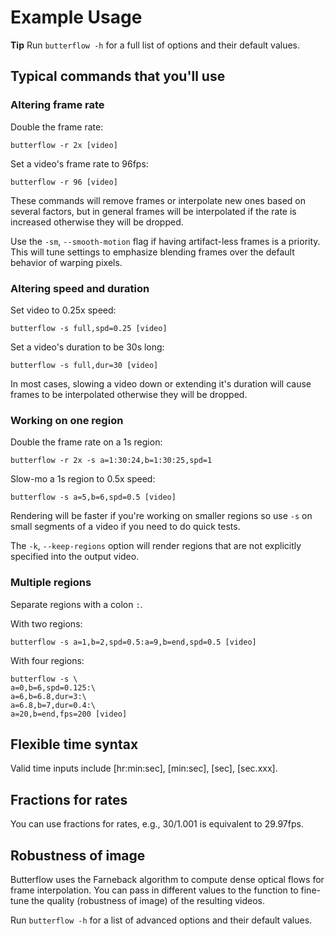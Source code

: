 # Example Usage
**Tip** Run `butterflow -h` for a full list of options and their default values.

## Typical commands that you'll use
### Altering frame rate
Double the frame rate:
```
butterflow -r 2x [video]
```

Set a video's frame rate to 96fps:
```
butterflow -r 96 [video]
```

These commands will remove frames or interpolate new ones based on several
factors, but in general frames will be interpolated if the rate is
increased otherwise they will be dropped.

Use the `-sm`, `--smooth-motion` flag if having artifact-less frames is a
priority. This will tune settings to emphasize blending frames over the default
behavior of warping pixels.

### Altering speed and duration
Set video to 0.25x speed:
```
butterflow -s full,spd=0.25 [video]
```

Set a video's duration to be 30s long:
```
butterflow -s full,dur=30 [video]
```

In most cases, slowing a video down or extending it's duration will cause frames
to be interpolated otherwise they will be dropped.

### Working on one region
Double the frame rate on a 1s region:
```
butterflow -r 2x -s a=1:30:24,b=1:30:25,spd=1
```

Slow-mo a 1s region to 0.5x speed:
```
butterflow -s a=5,b=6,spd=0.5 [video]
```

Rendering will be faster if you're working on smaller regions so use `-s` on
small segments of a video if you need to do quick tests.

The `-k`, `--keep-regions` option will render regions that are not explicitly
specified into the output video.

### Multiple regions
Separate regions with a colon `:`.

With two regions:
```
butterflow -s a=1,b=2,spd=0.5:a=9,b=end,spd=0.5 [video]
```

With four regions:
```
butterflow -s \
a=0,b=6,spd=0.125:\
a=6,b=6.8,dur=3:\
a=6.8,b=7,dur=0.4:\
a=20,b=end,fps=200 [video]
```

## Flexible time syntax
Valid time inputs include [hr:min:sec], [min:sec], [sec], [sec.xxx].

## Fractions for rates
You can use fractions for rates, e.g., 30/1.001 is equivalent to 29.97fps.

## Robustness of image
Butterflow uses the Farneback algorithm to compute dense optical flows for frame
interpolation. You can pass in different values to the function to fine-tune the
quality (robustness of image) of the resulting videos.

Run `butterflow -h` for a list of advanced options and their default values.
